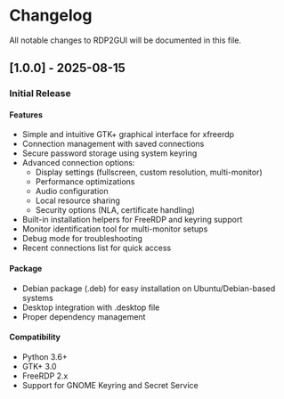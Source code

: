 # Changelog

All notable changes to RDP2GUI will be documented in this file.

## [1.0.0] - 2025-08-15

### Initial Release

#### Features
- Simple and intuitive GTK+ graphical interface for xfreerdp
- Connection management with saved connections
- Secure password storage using system keyring
- Advanced connection options:
  - Display settings (fullscreen, custom resolution, multi-monitor)
  - Performance optimizations
  - Audio configuration
  - Local resource sharing
  - Security options (NLA, certificate handling)
- Built-in installation helpers for FreeRDP and keyring support
- Monitor identification tool for multi-monitor setups
- Debug mode for troubleshooting
- Recent connections list for quick access

#### Package
- Debian package (.deb) for easy installation on Ubuntu/Debian-based systems
- Desktop integration with .desktop file
- Proper dependency management

#### Compatibility
- Python 3.6+
- GTK+ 3.0
- FreeRDP 2.x
- Support for GNOME Keyring and Secret Service